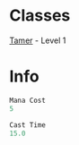 <!-- TITLE: Tame Beast -->
<!-- SUBTITLE: Spell description here -->

# Classes
[Tamer](tamer) - Level 1

# Info
```perl 
Mana Cost 
5

Cast Time
15.0
```